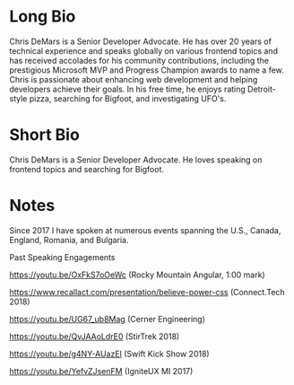 # Long Bio
Chris DeMars is a Senior Developer Advocate. He has over 20 years of technical experience and speaks globally on various frontend topics and has received accolades for his community contributions, including the prestigious Microsoft MVP and Progress Champion awards to name a few. Chris is passionate about enhancing web development and helping developers achieve their goals. In his free time, he enjoys rating Detroit-style pizza, searching for Bigfoot, and investigating UFO's.

# Short Bio
Chris DeMars is a Senior Developer Advocate. He loves speaking on frontend topics and searching for Bigfoot.

# Notes
Since 2017 I have spoken at numerous events spanning the U.S., Canada, England, Romania, and Bulgaria.

Past Speaking Engagements

https://youtu.be/OxFkS7oOeWc (Rocky Mountain Angular, 1:00 mark)

https://www.recallact.com/presentation/believe-power-css (Connect.Tech 2018)

https://youtu.be/UG67_ub8Mag (Cerner Engineering)

https://youtu.be/QvJAAoLdrE0 (StirTrek 2018)

https://youtu.be/g4NY-AUazEI (Swift Kick Show 2018)

https://youtu.be/YefvZJsenFM (IgniteUX MI 2017)
